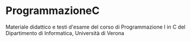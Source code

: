 ProgrammazioneC
===============

Materiale didattico e testi d'esame del corso di Programmazione I in C del Dipartimento di Informatica, Università di Verona
